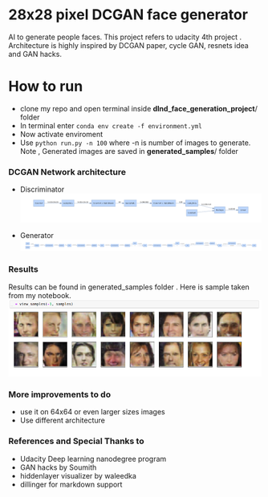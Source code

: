 <h1 class="code-line" data-line-start=0 data-line-end=1 ><a id="28x28_pixel_DCGAN_face_generator_0"></a>28x28 pixel DCGAN face generator</h1>
<p class="has-line-data" data-line-start="3" data-line-end="4">AI to generate people faces. This project refers to udacity 4th project . Architecture is highly inspired by DCGAN paper, cycle GAN, resnets idea and GAN hacks.</p>
<h1 class="code-line" data-line-start=5 data-line-end=6 ><a id="How_to_run_5"></a>How to run</h1>
<ul>
<li class="has-line-data" data-line-start="6" data-line-end="7">clone my repo and open terminal inside <strong>dlnd_face_generation_project</strong>/ folder</li>
<li class="has-line-data" data-line-start="7" data-line-end="8">In terminal enter <code>conda env create -f environment.yml</code></li>
<li class="has-line-data" data-line-start="8" data-line-end="9">Now activate enviroment</li>
<li class="has-line-data" data-line-start="9" data-line-end="12">Use <code>python run.py -n 100</code> where -n is number of images to generate.<br>
Note , Generated images are saved in  <strong>generated_samples</strong>/ folder</li>
</ul>
<h3 class="code-line" data-line-start=12 data-line-end=13 ><a id="DCGAN_Network_architecture_12"></a>DCGAN Network architecture</h3>
<p class="has-line-data" data-line-start="14" data-line-end="15"></p>
<ul>
<li class="has-line-data" data-line-start="17" data-line-end="20">
<p class="has-line-data" data-line-start="17" data-line-end="19">Discriminator<br>
<img src="assets/discriminator.png"></p>
</li>
<li class="has-line-data" data-line-start="20" data-line-end="23">
<p class="has-line-data" data-line-start="20" data-line-end="22">Generator<br>
<img src="assets/generator.png"></p>
</li>
</ul>
<h3 class="code-line" data-line-start=23 data-line-end=24 ><a id="Results_23"></a>Results</h3>
<p class="has-line-data" data-line-start="24" data-line-end="26">Results can be found in generated_samples folder . Here is sample taken from my notebook.<br>
<img src="assets/Screenshot.png"></p>
<h3 class="code-line" data-line-start=27 data-line-end=28 ><a id="More_improvements_to_do_27"></a>More improvements to do</h3>
<ul>
<li class="has-line-data" data-line-start="28" data-line-end="29">use it on 64x64 or even larger sizes images</li>
<li class="has-line-data" data-line-start="29" data-line-end="31">Use different architecture</li>
</ul>
<h3 class="code-line" data-line-start=31 data-line-end=32 ><a id="References_and_Special_Thanks_to_31"></a>References and Special Thanks to</h3>
<ul>
<li class="has-line-data" data-line-start="32" data-line-end="33">Udacity Deep learning nanodegree program</li>
<li class="has-line-data" data-line-start="33" data-line-end="34">GAN hacks by Soumith</li>
<li class="has-line-data" data-line-start="34" data-line-end="35">hiddenlayer visualizer by waleedka</li>
<li class="has-line-data" data-line-start="34" data-line-end="35">dillinger for markdown support</li>
</ul>
